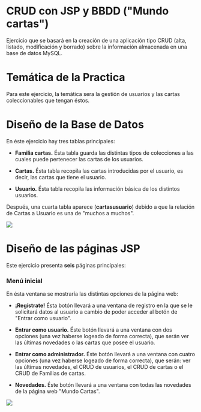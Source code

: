 # CRUD con JSP y BBDD ("Mundo cartas")

  Ejercicio que se basará en la creación de una aplicación tipo CRUD (alta, listado, modificación y borrado) sobre la información almacenada en una base de datos MySQL.

# Temática de la Practica

  Para este ejercicio, la temática sera la gestión de usuarios y las cartas coleccionables que tengan éstos.

# Diseño de la Base de Datos

  En éste ejercicio hay tres tablas principales:

  * <b>Familia cartas.</b> Ésta tabla guarda las distintas tipos de colecciones a las cuales puede pertenecer las cartas de los usuarios.

  * <b>Cartas.</b> Ésta tabla recopila las cartas introducidas por el usuario, es decir, las cartas que tiene el usuario.
  
  * <b>Usuario.</b> Ésta tabla recopila las información básica de los distintos usuarios.  
  
  Después, una cuarta tabla aparece (<b>cartasusuario</b>) debido a que la relación de Cartas a Usuario es una de "muchos a muchos".

<img src=./Imágenes/Relaciones.JPG>

# Diseño de las páginas JSP

  Este ejercicio presenta <b>seis</b> páginas principales:
  
### Menú inicial

  En ésta ventana se mostraría las distintas opciones de la página web:
  
  * <b>¡Regístrate!</b> Ésta botón llevará a una ventana de registro en la que se le solicitará datos al usuario a cambio de poder
  acceder al botón de "Entrar como usuario".
    
  * <b>Entrar como usuario.</b> Éste botón llevará a una ventana con dos opciones (una vez haberse logeado de forma correcta), que serán
  ver las últimas novedades o las cartas que posee el usuario.
  
  * <b>Entrar como administrador.</b> Éste botón llevará a una ventana con cuatro opciones (una vez haberse logeado de forma correcta),
  que serán: ver las últimas novedades, el CRUD de usuarios, el CRUD de cartas o el CRUD de Familias de cartas.
  
  * <b>Novedades.</b> Éste botón llevará a una ventana con todas las novedades de la página web "Mundo Cartas".
  
  <img src=./Imágenes/Index.JPG>
